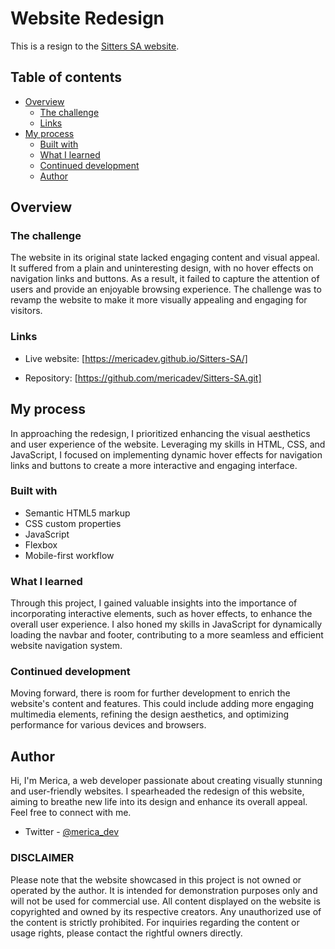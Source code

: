 # Website Redesign

This is a resign to the [Sitters SA website](https://www.sitterssa.co.za/). 

## Table of contents

- [Overview](#overview)
  - [The challenge](#the-challenge)
  - [Links](#links)
- [My process](#my-process)
  - [Built with](#built-with)
  - [What I learned](#what-i-learned)
  - [Continued development](#continued-development)
  - [Author](#author)


## Overview

### The challenge

The website in its original state lacked engaging content and visual appeal. It suffered from a plain and uninteresting design, with no hover effects on navigation links and buttons. As a result, it failed to capture the attention of users and provide an enjoyable browsing experience. The challenge was to revamp the website to make it more visually appealing and engaging for visitors.


### Links

- Live website: [https://mericadev.github.io/Sitters-SA/]

- Repository: [https://github.com/mericadev/Sitters-SA.git]

## My process

In approaching the redesign, I prioritized enhancing the visual aesthetics and user experience of the website. Leveraging my skills in HTML, CSS, and JavaScript, I focused on implementing dynamic hover effects for navigation links and buttons to create a more interactive and engaging interface.

### Built with

- Semantic HTML5 markup
- CSS custom properties
- JavaScript
- Flexbox
- Mobile-first workflow


### What I learned

Through this project, I gained valuable insights into the importance of incorporating interactive elements, such as hover effects, to enhance the overall user experience. I also honed my skills in JavaScript for dynamically loading the navbar and footer, contributing to a more seamless and efficient website navigation system.


### Continued development

Moving forward, there is room for further development to enrich the website's content and features. This could include adding more engaging multimedia elements, refining the design aesthetics, and optimizing performance for various devices and browsers.


## Author

Hi, I'm Merica, a web developer passionate about creating visually stunning and user-friendly websites. I spearheaded the redesign of this website, aiming to breathe new life into its design and enhance its overall appeal. Feel free to connect with me.

- Twitter - [@merica_dev](https://www.twitter.com/merica_dev)


### DISCLAIMER

Please note that the website showcased in this project is not owned or operated by the author. It is intended for demonstration purposes only and will not be used for commercial use. All content displayed on the website is copyrighted and owned by its respective creators. Any unauthorized use of the content is strictly prohibited. For inquiries regarding the content or usage rights, please contact the rightful owners directly.

